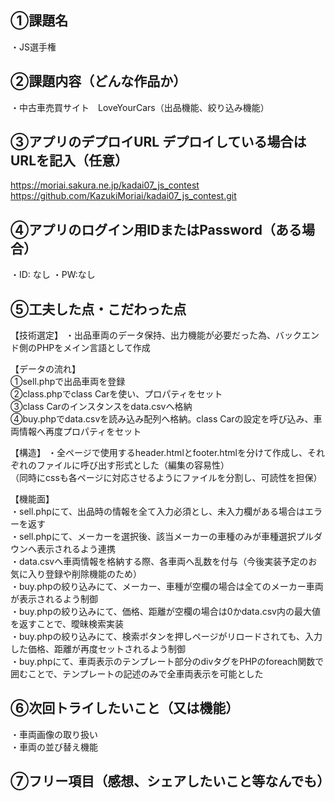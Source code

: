 ## ①課題名
・JS選手権
 ## ②課題内容（どんな作品か）
・中古車売買サイト　LoveYourCars（出品機能、絞り込み機能）
## ③アプリのデプロイURL デプロイしている場合はURLを記入（任意）
https://moriai.sakura.ne.jp/kadai07_js_contest
https://github.com/KazukiMoriai/kadai07_js_contest.git
## ④アプリのログイン用IDまたはPassword（ある場合）
・ID: なし
・PW:なし
 ## ⑤工夫した点・こだわった点
【技術選定】
・出品車両のデータ保持、出力機能が必要だった為、バックエンド側のPHPをメイン言語として作成

【データの流れ】  
①sell.phpで出品車両を登録  
②class.phpでclass Carを使い、プロパティをセット  
③class Carのインスタンスをdata.csvへ格納  
④buy.phpでdata.csvを読み込み配列へ格納。class Carの設定を呼び込み、車両情報へ再度プロパティをセット  

【構造】
・全ページで使用するheader.htmlとfooter.htmlを分けて作成し、それぞれのファイルに呼び出す形式とした（編集の容易性）  
 （同時にcssも各ページに対応させるようにファイルを分割し、可読性を担保）  

【機能面】  
・sell.phpにて、出品時の情報を全て入力必須とし、未入力欄がある場合はエラーを返す  
・sell.phpにて、メーカーを選択後、該当メーカーの車種のみが車種選択プルダウンへ表示されるよう連携  
・data.csvへ車両情報を格納する際、各車両へ乱数を付与（今後実装予定のお気に入り登録や削除機能のため）  
・buy.phpの絞り込みにて、メーカー、車種が空欄の場合は全てのメーカー車両が表示されるよう制御  
・buy.phpの絞り込みにて、価格、距離が空欄の場合は0かdata.csv内の最大値を返すことで、曖昧検索実装  
・buy.phpの絞り込みにて、検索ボタンを押しページがリロードされても、入力した価格、距離が再度セットされるよう制御  
・buy.phpにて、車両表示のテンプレート部分のdivタグをPHPのforeach関数で囲むことで、テンプレートの記述のみで全車両表示を可能とした  
 ## ⑥次回トライしたいこと（又は機能）
・車両画像の取り扱い  
・車両の並び替え機能  
 ## ⑦フリー項目（感想、シェアしたいこと等なんでも）